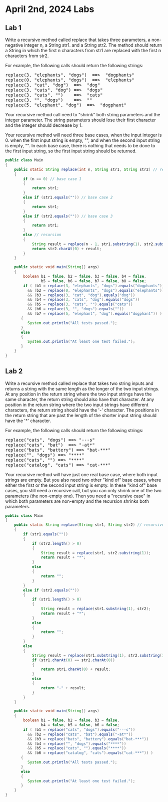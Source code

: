 # April 2nd, 2024 Labs
## Lab 1
Write a recursive method called replace that takes three parameters, a non-negative integer n, a String str1. and a String str2. The method should return a String in which the first n characters from str1 are replaced with the first n characters from str2.

For example, the following calls should return the following strings:
<pre>
replace(3, "elephants", "dogs")  ==>  "dogphants"
replace(0, "elephants", "dogs")  ==>  "elephants"
replace(3, "cat", "dog")  ==>  "dog"
replace(3, "cats", "dog") ==>  "dogs"
replace(3, "cats", "")    ==>  "cats"
replace(3, "", "dogs")    ==>  ""
replace(5, "elephant", "dog")  ==>  "dogphant"
</pre>

Your recursive method call need to "shrink" both string parameters and the integer parameter. The string parameters should lose their first character and the integer should decrease by 1.

Your recursive method will need three base cases, when the input integer is 0. when the first input string is empty, "", and when the second input string is empty, "".  In each base case, there is nothing that needs to be done to the first input string, so the first input string should be returned.

```java
public class Main
{
    public static String replace(int n, String str1, String str2) // recursive method
    {
        if (n == 0) // base case 1
        {
            return str1;
        }
        else if (str1.equals("")) // base case 2
        {
            return str1;
        }
        else if (str2.equals("")) // base case 3
        {
            return str1;
        }
        else // recursion
        {
            String result = replace(n - 1, str1.substring(1), str2.substring(1));
            return str2.charAt(0) + result;                                                                        
        }
    }

    public static void main(String[] args)
    {
        boolean b1 = false, b2 = false, b3 = false, b4 = false,
                b5 = false, b6 = false, b7 = false, b8 = false;
        if ( (b1 = replace(3, "elephants", "dogs").equals("dogphants"))
          && (b2 = replace(0, "elephants", "dogs").equals("elephants"))
          && (b3 = replace(3, "cat", "dog").equals("dog"))
          && (b4 = replace(3, "cats", "dog").equals("dogs"))
          && (b5 = replace(3, "cats", "").equals("cats"))
          && (b6 = replace(3, "", "dogs").equals(""))
          && (b7 = replace(5, "elephant", "dog").equals("dogphant")) )
       {
          System.out.println("All tests passed.");
       }
       else
       {
          System.out.println("At least one test failed.");
       }
    }
}
```

## Lab 2
Write a recursive method called replace that takes two string inputs and returns a string with the same length as the longer of the two input strings. At any position in the return string where the two input strings have the same character, the return string should also have that character. At any position in the return string where the two input strings have different characters, the return string should have the '-' character. The positions in the return string that are past the length of the shorter input string should have the '*' character.

For example, the following calls should return the following strings:
<pre>
replace("cats", "dogs") ==> "---s"
replace("cats", "bat")  ==> "-at*"
replace("bats", "battery") ==> "bat-***"
replace("", "dogs") ==> "****"
replace("cats", "") ==> "****"
replace("catalog", "cats") ==> "cat-***"
</pre>

Your recursive method will have just one real base case, where both input strings are empty. But you also need two other "kind of" base cases, where either the first or the second input string is empty. In these "kind of" base cases, you still need a recursive call, but you can only shrink one of the two parameters (the non-empty one). Then you need a "recursive case" in which both parameters are non-empty and the recursion shrinks both parameters.

```java
public class Main
{
    public static String replace(String str1, String str2) // recursive method
    {
        if (str1.equals(""))
        {
            if (str2.length() > 0)
            {
                String result = replace(str1, str2.substring(1));
                return result + "*";
            }
            else 
            {
                return "";
            }
        }
        else if (str2.equals(""))
        {
            if (str1.length() > 0)
            {
                String result = replace(str1.substring(1), str2);
                return result + "*";
            }
            else 
            {
                return "";
            }
        }
        else 
        {
            String result = replace(str1.substring(1), str2.substring(1));
            if (str1.charAt(0) == str2.charAt(0))
            {
                return str1.charAt(0) + result;
            }
            else 
            {
                return "-" + result;
            }
        }
    }

    public static void main(String[] args)
    {
        boolean b1 = false, b2 = false, b3 = false,
                b4 = false, b5 = false, b6 = false;
        if ( (b1 = replace("cats", "dogs").equals("---s"))
          && (b2 = replace("cats", "bat").equals("-at*"))
          && (b3 = replace("bats", "battery").equals("bat-***"))
          && (b4 = replace("", "dogs").equals("****"))
          && (b5 = replace("cats", "").equals("****"))
          && (b6 = replace("catalog", "cats").equals("cat-***")) )
       {
          System.out.println("All tests passed.");
       }
       else
       {
          System.out.println("At least one test failed.");
       }
    }
}
```